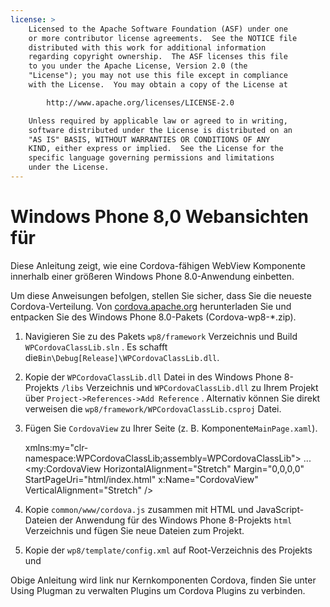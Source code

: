 ```yaml
---
license: >
    Licensed to the Apache Software Foundation (ASF) under one
    or more contributor license agreements.  See the NOTICE file
    distributed with this work for additional information
    regarding copyright ownership.  The ASF licenses this file
    to you under the Apache License, Version 2.0 (the
    "License"); you may not use this file except in compliance
    with the License.  You may obtain a copy of the License at

        http://www.apache.org/licenses/LICENSE-2.0

    Unless required by applicable law or agreed to in writing,
    software distributed under the License is distributed on an
    "AS IS" BASIS, WITHOUT WARRANTIES OR CONDITIONS OF ANY
    KIND, either express or implied.  See the License for the
    specific language governing permissions and limitations
    under the License.
---
```


# Windows Phone 8,0 Webansichten für

Diese Anleitung zeigt, wie eine Cordova-fähigen WebView Komponente innerhalb einer größeren Windows Phone 8.0-Anwendung einbetten.

Um diese Anweisungen befolgen, stellen Sie sicher, dass Sie die neueste Cordova-Verteilung. Von [cordova.apache.org](http://cordova.apache.org) herunterladen Sie und entpacken Sie des Windows Phone 8.0-Pakets (Cordova-wp8-*.zip).

  1. Navigieren Sie zu des Pakets `wp8/framework` Verzeichnis und Build `WPCordovaClassLib.sln` . Es schafft die`Bin\Debug[Release]\WPCordovaClassLib.dll`.

  2. Kopie der `WPCordovaClassLib.dll` Datei in des Windows Phone 8-Projekts `/libs` Verzeichnis und `WPCordovaClassLib.dll` zu Ihrem Projekt über `Project->References->Add Reference` . Alternativ können Sie direkt verweisen die `wp8/framework/WPCordovaClassLib.csproj` Datei.

  3. Fügen Sie `CordovaView` zu Ihrer Seite (z. B. Komponente`MainPage.xaml`).
    
        xmlns:my="clr-namespace:WPCordovaClassLib;assembly=WPCordovaClassLib">
        ...
        <my:CordovaView HorizontalAlignment="Stretch" Margin="0,0,0,0" 
        StartPageUri="html/index.html" x:Name="CordovaView" VerticalAlignment="Stretch" />
        

  4. Kopie `common/www/cordova.js` zusammen mit HTML und JavaScript-Dateien der Anwendung für des Windows Phone 8-Projekts `html` Verzeichnis und fügen Sie neue Dateien zum Projekt.

  5. Kopie der `wp8/template/config.xml` auf Root-Verzeichnis des Projekts und

Obige Anleitung wird link nur Kernkomponenten Cordova, finden Sie unter Using Plugman zu verwalten Plugins um Cordova Plugins zu verbinden.